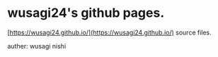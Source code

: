 # wusagi24's github pages.

[https://wusagi24.github.io/](https://wusagi24.github.io/) source files.

auther: wusagi nishi
